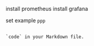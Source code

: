 install prometheus
install grafana

set example
`
ppp
`


```Use 

`code` in your Markdown file.

```